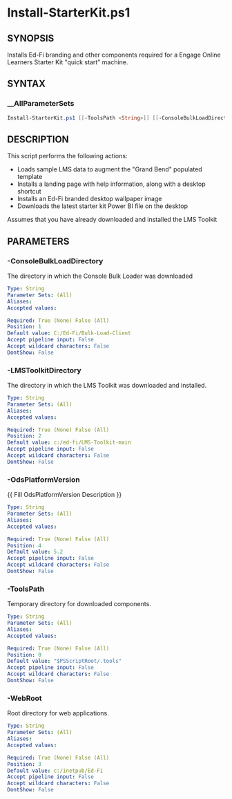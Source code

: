 # Install-StarterKit.ps1

## SYNOPSIS

Installs Ed-Fi branding and other components required for a
Engage Online Learners Starter Kit "quick start" machine.

## SYNTAX

### __AllParameterSets

```powershell
Install-StarterKit.ps1 [[-ToolsPath <String>]] [[-ConsoleBulkLoadDirectory <String>]] [[-LMSToolkitDirectory <String>]] [[-WebRoot <String>]] [[-OdsPlatformVersion <String>]] [<CommonParameters>]
```

## DESCRIPTION

This script performs the following actions:

* Loads sample LMS data to augment the "Grand Bend" populated template
* Installs a landing page with help information, along with a desktop
  shortcut
* Installs an Ed-Fi branded desktop wallpaper image
* Downloads the latest starter kit Power BI file on the desktop

Assumes that you have already downloaded and installed the LMS Toolkit

## PARAMETERS

### -ConsoleBulkLoadDirectory

The directory in which the Console Bulk Loader was downloaded

```yaml
Type: String
Parameter Sets: (All)
Aliases:
Accepted values:

Required: True (None) False (All)
Position: 1
Default value: C:/Ed-Fi/Bulk-Load-Client
Accept pipeline input: False
Accept wildcard characters: False
DontShow: False
```

### -LMSToolkitDirectory

The directory in which the LMS Toolkit was downloaded and installed.

```yaml
Type: String
Parameter Sets: (All)
Aliases:
Accepted values:

Required: True (None) False (All)
Position: 2
Default value: c:/ed-fi/LMS-Toolkit-main
Accept pipeline input: False
Accept wildcard characters: False
DontShow: False
```

### -OdsPlatformVersion

{{ Fill OdsPlatformVersion Description }}

```yaml
Type: String
Parameter Sets: (All)
Aliases:
Accepted values:

Required: True (None) False (All)
Position: 4
Default value: 5.2
Accept pipeline input: False
Accept wildcard characters: False
DontShow: False
```

### -ToolsPath

Temporary directory for downloaded components.

```yaml
Type: String
Parameter Sets: (All)
Aliases:
Accepted values:

Required: True (None) False (All)
Position: 0
Default value: "$PSScriptRoot/.tools"
Accept pipeline input: False
Accept wildcard characters: False
DontShow: False
```

### -WebRoot

Root directory for web applications.

```yaml
Type: String
Parameter Sets: (All)
Aliases:
Accepted values:

Required: True (None) False (All)
Position: 3
Default value: c:/inetpub/Ed-Fi
Accept pipeline input: False
Accept wildcard characters: False
DontShow: False
```
